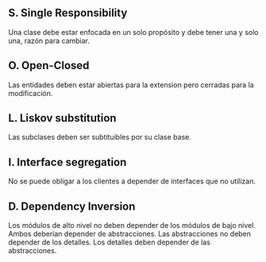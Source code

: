 ## S. Single Responsibility
Una clase debe estar enfocada en un solo propósito y debe tener una y solo una, razón para cambiar.

## O. Open-Closed
Las entidades deben estar abiertas para la extension pero cerradas para la modificación.

## L. Liskov substitution
Las subclases deben ser subtituibles por su clase base.

## I. Interface segregation
No se puede obligar a los clientes a depender de interfaces que no utilizan.

## D. Dependency Inversion
Los módulos de alto nivel no deben depender de los módulos de bajo nivel. Ambos deberían depender de abstracciones. Las abstracciones no deben depender de los detalles. Los detalles deben depender de las abstracciones.
